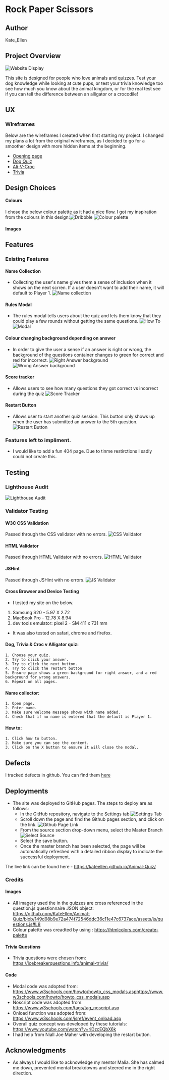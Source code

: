 # Rock Paper Scissors

## Author 
Kate_Ellen

## Project Overview 

![Website Display](https://github.com/KateEllen/Animal-Quiz/blob/main/assets/images/documentation/responsive-screenshot.png)


This site is designed for people who love animals and quizzes. Test your dog knowledge while looking at cute pups, or test your trivia knowledge too see how much you know about the animal kingdom, or for the real test see if you can tell the difference between an alligator or a crocodile!  

## UX

### Wireframes 

Below are the wireframes I created when first starting my project. I changed my plans a lot from the original wireframes, as I decided to go for a smoother design with more hidden items at the beginning.  
- [Opening page](https://github.com/KateEllen/Animal-Quiz/blob/main/assets/images/documentation/main-page-wireframe.png)
- [Dog Quiz](https://github.com/KateEllen/Animal-Quiz/blob/main/assets/images/documentation/dog-quiz-wireframe.png)
- [Ali-V-Croc](https://github.com/KateEllen/Animal-Quiz/blob/main/assets/images/documentation/ali-v-croc-wireframe.png)
- [Trivia](https://github.com/KateEllen/Animal-Quiz/blob/main/assets/images/documentation/trivia-wireframe.png)

## Design Choices 

#### Colours 
I chose the below colour palette as it had a nice flow. I got my inspiration from the colours in this design:![Dribbble](https://dribbble.com/shots/4918055/attachments/4918055-Quiztion-Trivia-Game?mode=media)
![Colour palette](https://github.com/KateEllen/Animal-Quiz/blob/main/assets/images/documentation/colour-palette.png)
#### Images



## Features 

### Existing Features 

#### Name Collection
- Collecting the user's name gives them a sense of inclusion when it shows on the next scrren. If a user doesn't want to add their name, it will default to Player 1. 
![Name collection](https://github.com/KateEllen/Animal-Quiz/blob/main/assets/images/documentation/name-collection.png)

#### Rules Modal
- The rules modal tells users about the quiz and lets them know that they could play a few rounds without getting the same questions. 
![How To](https://github.com/KateEllen/Animal-Quiz/blob/main/assets/images/documentation/how-to-button.png)
![Modal](https://github.com/KateEllen/Animal-Quiz/blob/main/assets/images/documentation/how-to-modal.png)

#### Colour changing background depending on answer
- In order to give the user a sense if an answer is right or wrong, the background of the questions container changes to green for correct and red for incorrect.
![Right Answer background](https://github.com/KateEllen/Animal-Quiz/blob/main/assets/images/documentation/right-answer.png)
![Wrong Answer background](https://github.com/KateEllen/Animal-Quiz/blob/main/assets/images/documentation/wrong-answer.png)

#### Score tracker
- Allows users to see how many questions they got correct vs incorrect during the quiz
![Score Tracker](https://github.com/KateEllen/Animal-Quiz/blob/main/assets/images/documentation/score-tracker.png)

#### Restart Button
- Allows user to start another quiz session. This button only shows up when the user has submitted an answer to the 5th question.
![Restart Button](https://github.com/KateEllen/Animal-Quiz/blob/main/assets/images/documentation/restart-button.png)

### Features left to impliment. 

- I would like to add a fun 404 page. Due to tinme restirctions I sadly could not create this. 

## Testing

### Lighthouse Audit 
![Lighthouse Audit](https://github.com/KateEllen/Animal-Quiz/blob/main/assets/images/documentation/audit.png)


### Validator Testing 
#### W3C CSS Validation 
Passed through the CSS validator with no errors.
![CSS Validator](https://github.com/KateEllen/Animal-Quiz/blob/main/assets/images/documentation/css-validation.png)

#### HTML Validator 
Passed through HTML Validator with no errors.
![HTML Validator](https://github.com/KateEllen/Animal-Quiz/blob/main/assets/images/documentation/html-validation.png)

#### JSHint 
Passed through JSHint with no errors. 
![JS Validator](https://github.com/KateEllen/Animal-Quiz/blob/main/assets/images/documentation/js-validation.png)

#### Cross Browser and Device Testing

- I tested my site on the below. 
1. Samsung S20 - 5.97 X 2.72 
2. MacBook Pro - 12.78 X 8.94 
3. dev tools emulator: pixel 2 - SM 411 x 731 mm

- It was also tested on safari, chrome and firefox. 

#### Dog, Trivia & Croc v Alligator quiz:
    1. Choose your quiz.
    2. Try to click your answer.
    3. Try to click the next button.
    4. Try to click the restart button
    5. Ensure page shows a green background for right answer, and a red background for wrong answers. 
    6. Repeat on all pages.

#### Name collector: 
    1. Open page.
    2. Enter name.
    3. Make sure welcome message shows with name added.
    4. Check that if no name is entered that the default is Player 1. 

#### How to: 
    1. Click how to button. 
    2. Make sure you can see the content. 
    3. Click on the X button to ensure it will close the modal. 

## Defects 

I tracked defects in github. You can find them [here](https://github.com/KateEllen/Animal-Quiz/issues?q=is%3Aissue+is%3Aclosed)

## Deployments 
- The site was deployed to GitHub pages. The steps to deploy are as follows: 
  - In the GitHub repository, navigate to the Settings tab 
  ![Settings Tab](https://github.com/KateEllen/Animal-Quiz/blob/main/assets/images/documentation/settings-screenshot.png)
  - Scroll down the page and find the Github pages section, and click on the link.
  ![Github Page Link](https://github.com/KateEllen/Animal-Quiz/blob/main/assets/images/documentation/github-pages-screenshot.png)
  - From the source section drop-down menu, select the Master Branch
  ![Select Source](https://github.com/KateEllen/Animal-Quiz/blob/main/assets/images/documentation/published-screenshot.png)
  - Select the save button. 
  - Once the master branch has been selected, the page will be automatically refreshed with a detailed ribbon display to indicate the successful deployment. 

The live link can be found here - https://kateellen.github.io/Animal-Quiz/

### Credits 

#### Images
 - All imagery used the in the quizzes are cross referenced in the question.js questionnaire JSON object:  https://github.com/KateEllen/Animal-Quiz/blob/149d98b9e72a474f72546ddc36c11e47c6737ace/assets/js/questions.js#L8 
 - Colour palette was creadted by using : https://htmlcolors.com/create-palette

 #### Trivia Questions
- Trivia questions were chosen from: https://icebreakerquestions.info/animal-trivia/

#### Code
- Modal code was adopted from:   https://www.w3schools.com/howto/howto_css_modals.asphttps://www.w3schools.com/howto/howto_css_modals.asp 
- Noscript code was adopted from: https://www.w3schools.com/tags/tag_noscript.asp
- Onload function was adopted from: https://www.w3schools.com/jsref/event_onload.asp
- Overall quiz concept was developed by these tutorials: https://www.youtube.com/watch?v=riDzcEQbX6k
- I had help from Niall Joe Maher with developing the restart button. 
 
## Acknowledgments
- As always I would like to acknowledge my mentor Malia. She has calmed me down, prevented mental breakdowns and steered me in the right direction.